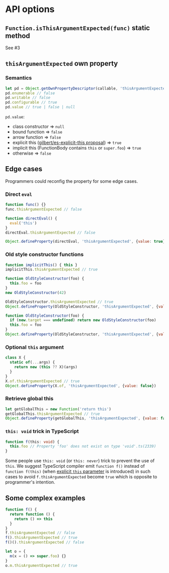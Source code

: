 # API options

## `Function.isThisArgumentExpected(func)` static method

See #3

## `thisArgumentExpected` own property

### Semantics

```js
let pd = Object.getOwnPropertyDescriptor(callable, 'thisArgumentExpected')
pd.enumerable // false
pd.writable // false
pd.configurable // true
pd.value // true | false | null
```

`pd.value`:

- class constructor => `null`
- bound function => `false`
- arrow function => `false`
- explicit this ([gilbert/es-explicit-this proposal](https://github.com/gilbert/es-explicit-this)) => `true`
- implicit this (FunctionBody contains `this` or `super.foo`) => `true`
- otherwise => `false`


## Edge cases

Programmers could reconfig the property for some edge cases.

### Direct `eval`

```js
function func() {}
func.thisArgumentExpected // false

function directEval() {
  eval('this')
}
directEval.thisArgumentExpected // false

Object.defineProperty(directEval, 'thisArgumentExpected', {value: true})
```

### Old style constructor functions

```js
function implicitThis() { this }
implicitThis.thisArgumentExpected // true

function OldStyleConstructor(foo) {
  this.foo = foo
}
new OldStyleConstructor(42)

OldStyleConstructor.thisArgumentExpected // true
Object.defineProperty(OldStyleConstructor, 'thisArgumentExpected', {value: null})
```

```js
function OldStyleConstructor(foo) {
  if (new.target === undefined) return new OldStyleConstructor(foo)
  this.foo = foo
}
Object.defineProperty(OldStyleConstructor, 'thisArgumentExpected', {value: false})
```

### Optional `this` argument

```js
class X {
  static of(...args) {
    return new (this ?? X)(args)
  }
}
X.of.thisArgumentExpected // true
Object.defineProperty(X.of, 'thisArgumentExpected', {value: false})
```

### Retrieve global this

```js
let getGlobalThis = new Function('return this')
getGlobalThis.thisArgumentExpected // true
Object.defineProperty(getGlobalThis, 'thisArgumentExpected', {value: false})
```

### `this: void` trick in TypeScript

```ts
function f(this: void) {
  this.foo // Property 'foo' does not exist on type 'void'.ts(2339)
}
```

Some people use `this: void` (or `this: never`) trick to prevent the use of `this`. We suggest TypeScript compiler emit `function f()` instead of `function f(this)` (when [explicit `this` parameter](https://github.com/gilbert/es-explicit-this) is introduced) in such cases to avoid `f.thisArgumentExpected` become `true` which is opposite to programmer's intention.

## Some complex examples

```js
function f() {
  return function () {
    return () => this
  }
}
f.thisArgumentExpected // false
f().thisArgumentExpected // true
f()().thisArgumentExpected // false

let o = {
  m(x = () => super.foo) {}
}
o.m.thisArgumentExpected // true
```
